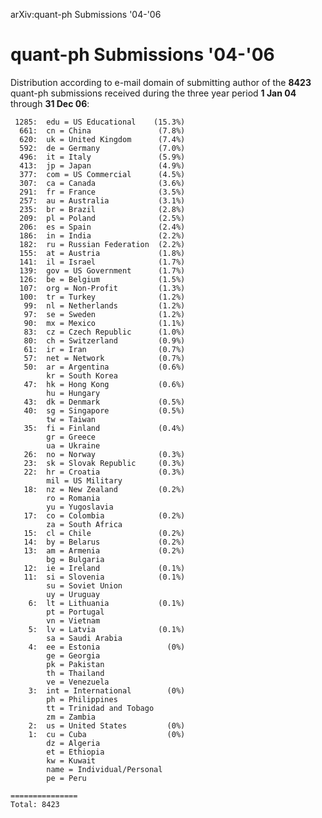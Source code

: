 arXiv:quant-ph Submissions '04-'06

quant-ph Submissions '04-'06
============================

Distribution according to e-mail domain of submitting author of the
**8423** quant-ph submissions received during the three year period **1
Jan 04** through **31 Dec 06**:

     1285:  edu = US Educational    (15.3%)
      661:  cn = China               (7.8%)
      620:  uk = United Kingdom      (7.4%)
      592:  de = Germany             (7.0%)
      496:  it = Italy               (5.9%)
      413:  jp = Japan               (4.9%)
      377:  com = US Commercial      (4.5%)
      307:  ca = Canada              (3.6%)
      291:  fr = France              (3.5%)
      257:  au = Australia           (3.1%)
      235:  br = Brazil              (2.8%)
      209:  pl = Poland              (2.5%)
      206:  es = Spain               (2.4%)
      186:  in = India               (2.2%)
      182:  ru = Russian Federation  (2.2%)
      155:  at = Austria             (1.8%)
      141:  il = Israel              (1.7%)
      139:  gov = US Government      (1.7%)
      126:  be = Belgium             (1.5%)
      107:  org = Non-Profit         (1.3%)
      100:  tr = Turkey              (1.2%)
       99:  nl = Netherlands         (1.2%)
       97:  se = Sweden              (1.2%)
       90:  mx = Mexico              (1.1%)
       83:  cz = Czech Republic      (1.0%)
       80:  ch = Switzerland         (0.9%)
       61:  ir = Iran                (0.7%)
       57:  net = Network            (0.7%)
       50:  ar = Argentina           (0.6%)
            kr = South Korea
       47:  hk = Hong Kong           (0.6%)
            hu = Hungary
       43:  dk = Denmark             (0.5%)
       40:  sg = Singapore           (0.5%)
            tw = Taiwan
       35:  fi = Finland             (0.4%)
            gr = Greece
            ua = Ukraine
       26:  no = Norway              (0.3%)
       23:  sk = Slovak Republic     (0.3%)
       22:  hr = Croatia             (0.3%)
            mil = US Military
       18:  nz = New Zealand         (0.2%)
            ro = Romania
            yu = Yugoslavia
       17:  co = Colombia            (0.2%)
            za = South Africa
       15:  cl = Chile               (0.2%)
       14:  by = Belarus             (0.2%)
       13:  am = Armenia             (0.2%)
            bg = Bulgaria
       12:  ie = Ireland             (0.1%)
       11:  si = Slovenia            (0.1%)
            su = Soviet Union
            uy = Uruguay
        6:  lt = Lithuania           (0.1%)
            pt = Portugal
            vn = Vietnam
        5:  lv = Latvia              (0.1%)
            sa = Saudi Arabia
        4:  ee = Estonia               (0%)
            ge = Georgia
            pk = Pakistan
            th = Thailand
            ve = Venezuela
        3:  int = International        (0%)
            ph = Philippines
            tt = Trinidad and Tobago
            zm = Zambia
        2:  us = United States         (0%)
        1:  cu = Cuba                  (0%)
            dz = Algeria
            et = Ethiopia
            kw = Kuwait
            name = Individual/Personal
            pe = Peru

    ===============
    Total: 8423
